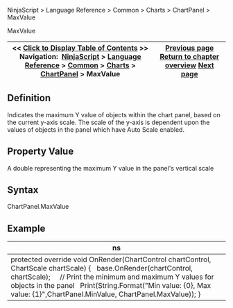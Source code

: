 ﻿
NinjaScript \> Language Reference \> Common \> Charts \> ChartPanel \> MaxValue

MaxValue

| \<\< [Click to Display Table of Contents](maxvalue_chartpanel.md) \>\> **Navigation:**     [NinjaScript](ninjascript-1.md) \> [Language Reference](language_reference_wip-1.md) \> [Common](common-1.md) \> [Charts](chart-1.md) \> [ChartPanel](chartpanel-1.md) \> MaxValue | [Previous page](isyaxisdisplayedright_chartpanel-1.md) [Return to chapter overview](chartpanel-1.md) [Next page](minvalue_chartpanel-1.md) |
| --- | --- |
## Definition
Indicates the maximum Y value of objects within the chart panel, based on the current y\-axis scale. The scale of the y\-axis is dependent upon the values of objects in the panel which have Auto Scale enabled.
## 
## Property Value
A double representing the maximum Y value in the panel's vertical scale
 
## Syntax
ChartPanel.MaxValue
## 
## Example

| ns |
| --- |
| protected override void OnRender(ChartControl chartControl, ChartScale chartScale) {    base.OnRender(chartControl, chartScale);      // Print the minimum and maximum Y values for objects in the panel    Print(String.Format("Min value: {0}, Max value: {1}",ChartPanel.MinValue, ChartPanel.MaxValue)); } |
